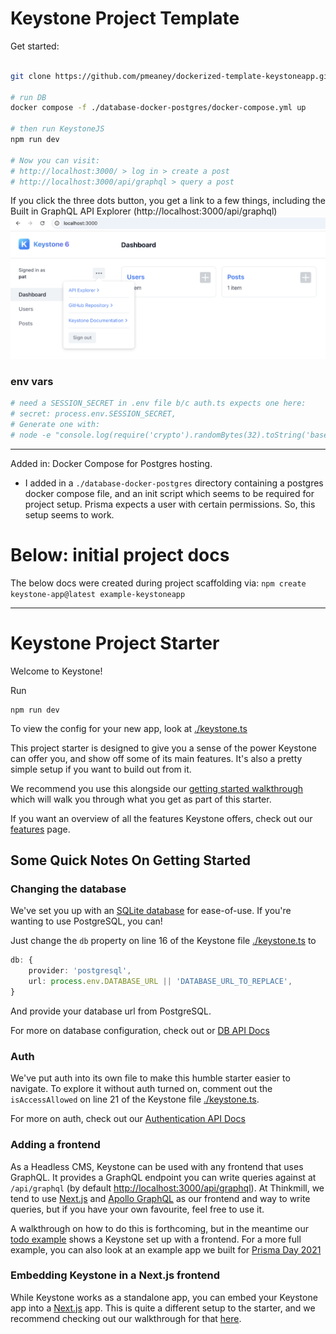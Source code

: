 # Keystone Project Template

Get started:

```bash

git clone https://github.com/pmeaney/dockerized-template-keystoneapp.git

# run DB
docker compose -f ./database-docker-postgres/docker-compose.yml up

# then run KeystoneJS
npm run dev

# Now you can visit:
# http://localhost:3000/ > log in > create a post
# http://localhost:3000/api/graphql > query a post
```

If you click the three dots button, you get a link to a few things, including the Built in GraphQL API Explorer (http://localhost:3000/api/graphql)
![Keystone default dashboard](/docs/dashboard-img1.png)

### env vars

```bash
# need a SESSION_SECRET in .env file b/c auth.ts expects one here:
# secret: process.env.SESSION_SECRET,
# Generate one with:
# node -e "console.log(require('crypto').randomBytes(32).toString('base64'))"

```

---

Added in: Docker Compose for Postgres hosting.

- I added in a `./database-docker-postgres` directory containing a postgres docker compose file, and an init script which seems to be required for project setup. Prisma expects a user with certain permissions. So, this setup seems to work.

# Below: initial project docs

The below docs were created during project scaffolding via: `npm create keystone-app@latest example-keystoneapp`

---

# Keystone Project Starter

Welcome to Keystone!

Run

```
npm run dev
```

To view the config for your new app, look at [./keystone.ts](./keystone.ts)

This project starter is designed to give you a sense of the power Keystone can offer you, and show off some of its main features. It's also a pretty simple setup if you want to build out from it.

We recommend you use this alongside our [getting started walkthrough](https://keystonejs.com/docs/walkthroughs/getting-started-with-create-keystone-app) which will walk you through what you get as part of this starter.

If you want an overview of all the features Keystone offers, check out our [features](https://keystonejs.com/why-keystone#features) page.

## Some Quick Notes On Getting Started

### Changing the database

We've set you up with an [SQLite database](https://keystonejs.com/docs/apis/config#sqlite) for ease-of-use. If you're wanting to use PostgreSQL, you can!

Just change the `db` property on line 16 of the Keystone file [./keystone.ts](./keystone.ts) to

```typescript
db: {
    provider: 'postgresql',
    url: process.env.DATABASE_URL || 'DATABASE_URL_TO_REPLACE',
}
```

And provide your database url from PostgreSQL.

For more on database configuration, check out or [DB API Docs](https://keystonejs.com/docs/apis/config#db)

### Auth

We've put auth into its own file to make this humble starter easier to navigate. To explore it without auth turned on, comment out the `isAccessAllowed` on line 21 of the Keystone file [./keystone.ts](./keystone.ts).

For more on auth, check out our [Authentication API Docs](https://keystonejs.com/docs/apis/auth#authentication-api)

### Adding a frontend

As a Headless CMS, Keystone can be used with any frontend that uses GraphQL. It provides a GraphQL endpoint you can write queries against at `/api/graphql` (by default [http://localhost:3000/api/graphql](http://localhost:3000/api/graphql)). At Thinkmill, we tend to use [Next.js](https://nextjs.org/) and [Apollo GraphQL](https://www.apollographql.com/docs/react/get-started/) as our frontend and way to write queries, but if you have your own favourite, feel free to use it.

A walkthrough on how to do this is forthcoming, but in the meantime our [todo example](https://github.com/keystonejs/keystone-react-todo-demo) shows a Keystone set up with a frontend. For a more full example, you can also look at an example app we built for [Prisma Day 2021](https://github.com/keystonejs/prisma-day-2021-workshop)

### Embedding Keystone in a Next.js frontend

While Keystone works as a standalone app, you can embed your Keystone app into a [Next.js](https://nextjs.org/) app. This is quite a different setup to the starter, and we recommend checking out our walkthrough for that [here](https://keystonejs.com/docs/walkthroughs/embedded-mode-with-sqlite-nextjs#how-to-embed-keystone-sq-lite-in-a-next-js-app).
